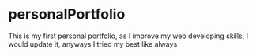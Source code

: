 # personalPortfolio
This is my first personal portfolio, as I improve my web developing skills, I would update it, anyways I tried my best like always




